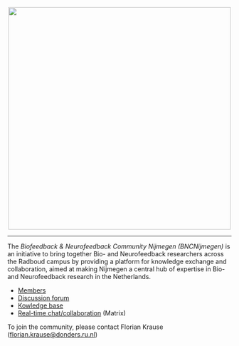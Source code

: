 <p align="center">
  <img src="https://github.com/bncnijmegen/.github/assets/2971539/323b2599-c3d1-4627-9345-32777b5b5ac2" width="500" />
</p>

---

The _Biofeedback & Neurofeedback Community Nijmegen (BNCNijmegen)_ is an initiative to bring together Bio- and Neurofeedback researchers across the Radboud campus by providing a platform for knowledge exchange and collaboration, aimed at making Nijmegen a central hub of expertise in Bio- and Neurofeedback research in the Netherlands.

* [Members](https://github.com/orgs/bncnijmegen/people)
* [Discussion forum](https://github.com/bncnijmegen/.github/discussions)
* [Kowledge base](https://github.com/bncnijmegen/.github/wiki)
* [Real-time chat/collaboration](https://matrix.to/#/#bncnijmegen:matrix.org) (Matrix)
  
To join the community, please contact Florian Krause (florian.krause@donders.ru.nl)
